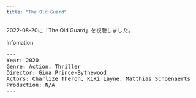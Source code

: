```yaml
---
title: "The Old Guard"
---
```

2022-08-20に「The Old Guard」を視聴しました。

Infomation
<pre>
---
Year: 2020
Genre: Action, Thriller
Director: Gina Prince-Bythewood
Actors: Charlize Theron, KiKi Layne, Matthias Schoenaerts
Production: N/A
---
</pre>